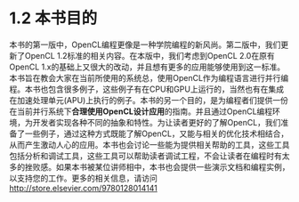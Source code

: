 # 1.2 本书目的

本书的第一版中，OpenCL编程更像是一种学院编程的新风尚。第二版中，我们更新了OpenCL 1.2标准的相关内容。在本版中，我们考虑到OpenCL 2.0在原有OpenCL 1.x的基础上又很大的改动，并且想有更多的应用能够使用到这一标准。本书旨在教会大家在当前所使用的系统总，使用OpenCL作为编程语言进行并行编程。本书也包含很多例子，这些例子有在CPU和GPU上运行的，当然也有在集成在加速处理单元(APU)上执行的例子。本书的另一个目的，是为编程者们提供一份在当前并行系统下**合理使用OpenCL设计应用**的指南。并且通过OpenCL编程环境，为开发者实现各种不同的抽象和特性。为让读者更好的了解OpenCL，我们准备了一些例子，通过这种方式既能了解OpenCL，又能与相关的优化技术相结合，从而产生激动人心的应用。本书也会讨论一些能为提供相关帮助的工具，这些工具包括分析和调试工具，这些工具可以帮助读者调试工程，不会让读者在编程时有太多的挫败感。如果本书被某位讲师相中，本书也会提供一些演示文档和编程实例，以支持您的工作。更多的相关信息，请访问 http://store.elsevier.com/9780128014141